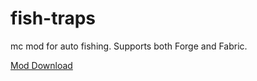 # fish-traps
mc mod for auto fishing.  Supports both Forge and Fabric.


[Mod Download](https://www.curseforge.com/minecraft/mc-mods/fish-traps)
